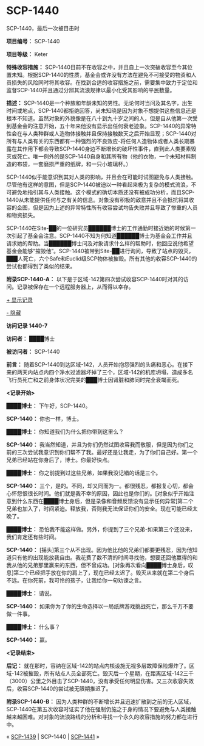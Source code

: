 # SCP-1440
                        




SCP-1440，最后一次被目击时



**项目编号：** SCP-1440

**项目等级：** Keter

**特殊收容措施：**  SCP-1440目前不在收容之中，并且自上一次突破收容至今其位置未知。根据SCP-1440的性质，基金会或许没有方法在避免不可接受的物资和人员损失的风险同时将其收容。在找到合适的收容措施之前，需要集中致力于定位和监督SCP-1440并且通过分辨其流浪规律以最小化受其影响的平民数量。

**描述：**  SCP-1440是一个种族和年龄未知的男性。无论何时当问及其名字，出生时间或地点，SCP-1440都拒绝回答，尚未知晓是因为对象不想提供这些信息还是根本不知道。虽然对象的外貌像是在八十到九十岁之间的人，但是自从他第一次受到基金会的注意开始，五十年来他没有显示出任何衰老迹象。SCP-1440的异常特性会在与人类种群或人造物体接触并且保持接触数天之后开始显现；SCP-1440对所有与人类有关的东西都有一种强烈的不良效应-将任何人造物体或者人类长期暴露在其作用下都会导致SCP-1440身边不断增长的破坏性事件，直到此人类要素毁灭或死亡。唯一例外的是SCP-1440自身和其所有物（他的衣物，一个未知材料制造的布袋，一套磨损严重的纸牌，和一只小玻璃杯。）

SCP-1440似乎能意识到其对人类的影响，并且会在可能时试图避免与人类接触。尽管他有这样的意图，但是SCP-1440被迫以一种看起来极为复杂的模式流浪，不可避免地指引其与人类接触。这个模式的确切本质还没有被成功分析，而且SCP-1440从未能提供任何与之有关的信息。对象没有积极的敌意并且不会抵抗将其收容的企图，但是因为上述的异常特性所有收容尝试均告失败并且导致了惨重的人员和物资损失。

SCP-1440在Site-██的一位研究员██████博士的工作通勤时接近她的时候第一次引起了基金会注意。SCP-1440不知为何知道██████博士为基金会工作并且请求她的帮助。当██████博士问及对象请求什么样的帮助时，他回应说他希望基金会能够“摧毁他”。SCP-1440被带到Site-██进行询问，导致了站点的毁灭，███人死亡，六个Safe和Euclid级SCP物体被摧毁。所有其他的收容SCP-1440的尝试也都得到了类似的结果。

**附录SCP-1440-A：** 以下是于区域-142第四次尝试收容SCP-1440时对其的访问。记录被保存在一个远程服务器上，从而得以幸存。


<a shape='rect' class='collapsible-block-link' href='javascript:;'>+&#160;&#26174;&#31034;&#35760;&#24405;</a>

<a shape='rect' class='collapsible-block-link' href='javascript:;'>-&#160;&#38544;&#34255;</a>

**访问记录 1440-7** 

**访问者：** ████博士

**被访问者：** SCP-1440

**前言：** 随着SCP-1440到达区域-142，人员开始抱怨强烈的头痛和恶心。在接下来的两天内站点内四个净水过滤器坏掉了三个，区域-142的机库坍塌，造成多名飞行员死亡和之前身体状况完美的███博士因肾脏和肺同时完全衰竭而死。

**<记录开始>** 

**████博士：** 下午好，SCP-1440。

**SCP-1440：** 你也一样，博士。

**████博士：** 你知道我们为什么把你带到这里么？

**SCP-1440：** 我当然知道，并且为你们仍然试图收容我而敬服，但是因为你们之前的三次尝试我意识到你们帮不了我。最好还是让我走，为了你们自己好。第一个兄弟已经站在你身后了，博士。你最好快点。

**████博士：** 你之前提到过这些兄弟，如果我没记错的话是三个。

**SCP-1440：** 三个，是的。不同，却又同而为一。都很残忍，都报复心切，都会心怀怨恨很长时间。他们就是我不幸的原因，因此也是你们的。[对象似乎开始注意到什么东西在████博士身后，但是录像和音频反馈没有显示任何异常]第二个兄弟也加入了，时间紧迫。释放我，否则我无法保证你们的安全。现在可能已经太晚了。

**████博士：** 恐怕我不能这样做。另外，你提到了三个兄弟-如果第三个还没来，我们肯定还有些时间。

**SCP-1440：** [摇头]第三个从不出现。因为他比他的兄弟们都要更残忍，因为他知道只有他的出现能放我自由。我花费了数不清的时间寻找他，想要还回他赢得的和我从他的兄弟那里赢来的东西，但不曾成功。[对象再次看向████博士身后，叹息]第二个已经把手放在你的肩上了，现在已经太迟了。毁灭从来就在第二个身后不远。在你死前，我可怜的孩子，让我给你一句劝谏之言。

**████博士：** 请说。

**SCP-1440：** 如果你为了你的生命选择以一局纸牌游戏挑战死亡，那么千万不要做一件事。

**████博士：** 什么事？

**SCP-1440：** 赢。

**<记录结束>** 

**后记：** 就在那时，容纳在区域-142的站点内核设施无视多层故障保险爆炸了。区域-142被摧毁，所有站点人员全部死亡。毁灭后一个星期，在距离区域-142三千（3000）公里之外目击了SCP-1440，没有承受任何明显伤害。又三次收容失效后，收容SCP-1440的尝试被无限期推迟了。




**附录SCP-1440-B：** 因为人类种群的不断增长并且迅速扩散到之前的无人区域，SCP-1440在第五次收容时证实了他在强制仍施之于身的情况下要避免与人类接触越来越困难。对对象的流浪路线的分析和寻找一个永久的收容措施的努力都在进行中。



« [SCP-1439](/scp-1439) | SCP-1440 | [SCP-1441](/scp-1441) »





                    